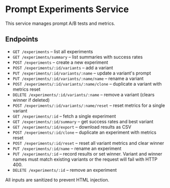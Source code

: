 # Prompt Experiments Service

This service manages prompt A/B tests and metrics.

## Endpoints

- `GET /experiments` – list all experiments
- `GET /experiments/summary` – list summaries with success rates
- `POST /experiments` – create a new experiment
- `POST /experiments/:id/variants` – add a variant
- `PUT /experiments/:id/variants/:name` – update a variant's prompt
- `PUT /experiments/:id/variants/:name/name` – rename a variant
- `POST /experiments/:id/variants/:name/clone` – duplicate a variant with metrics reset
- `DELETE /experiments/:id/variants/:name` – remove a variant (clears winner if deleted)
- `POST /experiments/:id/variants/:name/reset` – reset metrics for a single variant
- `GET /experiments/:id` – fetch a single experiment
- `GET /experiments/:id/summary` – get success rates and best variant
- `GET /experiments/:id/export` – download results as CSV
- `POST /experiments/:id/clone` – duplicate an experiment with metrics reset
- `POST /experiments/:id/reset` – reset all variant metrics and clear winner
- `PUT /experiments/:id/name` – rename an experiment
- `PUT /experiments/:id` – record results or set winner. Variant and winner names must match existing variants or the request will fail with HTTP 400.
- `DELETE /experiments/:id` – remove an experiment

All inputs are sanitized to prevent HTML injection.
